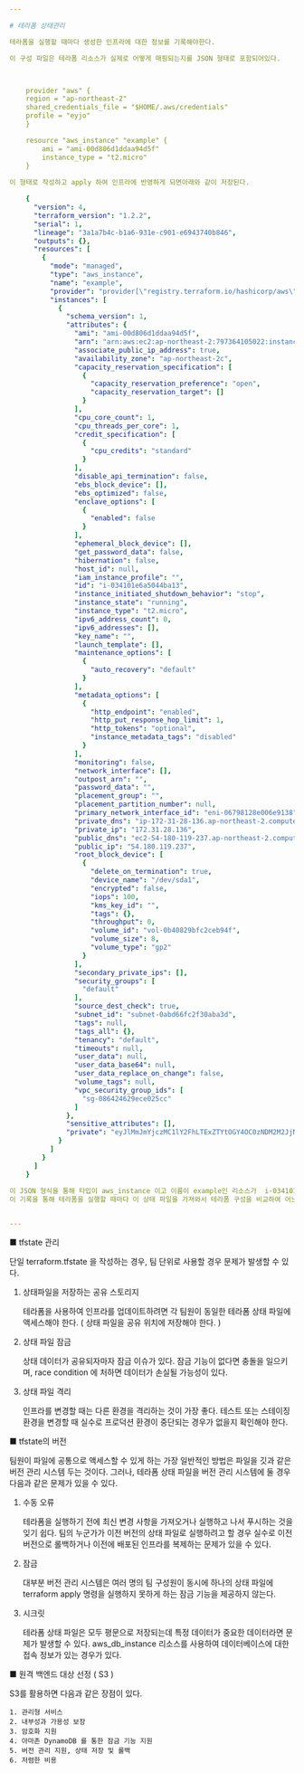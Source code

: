 ```yaml
---

# 테라폼 상태관리

테라폼을 실행할 때마다 생성한 인프라에 대한 정보를 기록해야한다.

이 구성 파일은 테라폼 리소스가 실제로 어떻게 매핑되는지를 JSON 형태로 포함되어있다.



    provider "aws" {
    region = "ap-northeast-2"
    shared_credentials_file = "$HOME/.aws/credentials"
    profile = "eyjo"
    }

    resource "aws_instance" "example" {
        ami = "ami-00d806d1ddaa94d5f"
        instance_type = "t2.micro"
    }
    
이 형태로 작성하고 apply 하여 인프라에 반영하게 되면아래와 같이 저장된다.

    {
      "version": 4,
      "terraform_version": "1.2.2",
      "serial": 1,
      "lineage": "3a1a7b4c-b1a6-931e-c901-e6943740b846",
      "outputs": {},
      "resources": [
        {
          "mode": "managed",
          "type": "aws_instance",
          "name": "example",
          "provider": "provider[\"registry.terraform.io/hashicorp/aws\"]",
          "instances": [
            {
              "schema_version": 1,
              "attributes": {
                "ami": "ami-00d806d1ddaa94d5f",
                "arn": "arn:aws:ec2:ap-northeast-2:797364105022:instance/i-034101e6a5044ba13",
                "associate_public_ip_address": true,
                "availability_zone": "ap-northeast-2c",
                "capacity_reservation_specification": [
                  {
                    "capacity_reservation_preference": "open",
                    "capacity_reservation_target": []
                  }
                ],
                "cpu_core_count": 1,
                "cpu_threads_per_core": 1,
                "credit_specification": [
                  {
                    "cpu_credits": "standard"
                  }
                ],
                "disable_api_termination": false,
                "ebs_block_device": [],
                "ebs_optimized": false,
                "enclave_options": [
                  {
                    "enabled": false
                  }
                ],
                "ephemeral_block_device": [],
                "get_password_data": false,
                "hibernation": false,
                "host_id": null,
                "iam_instance_profile": "",
                "id": "i-034101e6a5044ba13",
                "instance_initiated_shutdown_behavior": "stop",
                "instance_state": "running",
                "instance_type": "t2.micro",
                "ipv6_address_count": 0,
                "ipv6_addresses": [],
                "key_name": "",
                "launch_template": [],
                "maintenance_options": [
                  {
                    "auto_recovery": "default"
                  }
                ],
                "metadata_options": [
                  {
                    "http_endpoint": "enabled",
                    "http_put_response_hop_limit": 1,
                    "http_tokens": "optional",
                    "instance_metadata_tags": "disabled"
                  }
                ],
                "monitoring": false,
                "network_interface": [],
                "outpost_arn": "",
                "password_data": "",
                "placement_group": "",
                "placement_partition_number": null,
                "primary_network_interface_id": "eni-06798128e006e9138",
                "private_dns": "ip-172-31-28-136.ap-northeast-2.compute.internal",
                "private_ip": "172.31.28.136",
                "public_dns": "ec2-54-180-119-237.ap-northeast-2.compute.amazonaws.com",
                "public_ip": "54.180.119.237",
                "root_block_device": [
                  {
                    "delete_on_termination": true,
                    "device_name": "/dev/sda1",
                    "encrypted": false,
                    "iops": 100,
                    "kms_key_id": "",
                    "tags": {},
                    "throughput": 0,
                    "volume_id": "vol-0b40829bfc2ceb94f",
                    "volume_size": 8,
                    "volume_type": "gp2"
                  }
                ],
                "secondary_private_ips": [],
                "security_groups": [
                  "default"
                ],
                "source_dest_check": true,
                "subnet_id": "subnet-0abd66fc2f30aba3d",
                "tags": null,
                "tags_all": {},
                "tenancy": "default",
                "timeouts": null,
                "user_data": null,
                "user_data_base64": null,
                "user_data_replace_on_change": false,
                "volume_tags": null,
                "vpc_security_group_ids": [
                  "sg-086424629ece025cc"
                ]
              },
              "sensitive_attributes": [],
              "private": "eyJlMmJmYjczMC1lY2FhLTExZTYtOGY4OC0zNDM2M2JjN2M0YzAiOnsiY3JlYXRlIjo2MDAwMDAwMDAwMDAsImRlbGV0ZSI6MTIwMDAwMDAwMDAwMCwidXBkYXRlIjo2MDAwMDAwMDAwMDB9LCJzY2hlbWFfdmVyc2lvbiI6IjEifQ=="
            }
          ]
        }
      ]
    }
    
이 JSON 형식을 통해 타입이 aws_instance 이고 이름이 example인 리소스가  i-034101e6a5044ba13 인스턴스 ID를 갖고 있음을 기록한다.
이 기록을 통해 테라폼을 실행할 때마다 이 상태 파일을 가져와서 테라폼 구성을 비교하여 어느 변경 사항을 적용해야 하는지 결정하는 것이다.


---
```


■ tfstate 관리

단일 terraform.tfstate 을 작성하는 경우, 팀 단위로 사용할 경우 문제가 발생할 수 있다.


1. 상태파일을 저장하는 공유 스토리지 

    테라폼을 사용하여 인프라를 업데이트하려면 각 팀원이 동일한 테라폼 상태 파일에 액세스해야 한다.
    ( 상태 파일을 공유 위치에 저장해야 한다. ) 

2. 상태 파일 잠금

    상태 데이터가 공유되자마자 잠금 이슈가 있다.
    잠금 기능이 없다면 충돌을 일으키며, race condition 에 처하면 데이터가 손실될 가능성이 있다.

3. 상태 파일 격리

    인프라를 변경할 때는 다른 환경을 격리하는 것이 가장 좋다.
    테스트 또는 스테이징 환경을 변경할 때 실수로 프로덕션 환경이 중단되는 경우가 없을지 확인해야 한다.


■ tfstate의 버전 

팀원이 파일에 공통으로 액세스할 수 있게 하는 가장 일반적인 방법은 파일을 깃과 같은 버전 관리 시스템 두는 것이다.
그러나, 테라폼 상태 파일을 버전 관리 시스템에 둘 경우 다음과 같은 문제가 있을 수 있다.

1. 수동 오류 

    테라폼을 실행하기 전에 최신 변경 사항을 가져오거나 실행하고 나서 푸시하는 것을 잊기 쉽다.
    팀의 누군가가 이전 버전의 상태 파일로 실행하려고 할 경우 실수로 이전 버전으로 롤백하거나 
    이전에 배포된 인프라를 복제하는 문제가  있을 수 있다.

2. 잠금

    대부분 버전 관리 시스템은 여러 명의 팀 구성원이 동시에 하나의 상태 파일에 terraform apply 명령을 
    실행하지 못하게 하는 잠금 기능을 제공하지 않는다.

3. 시크릿

    테라폼 상태 파일은 모두 평문으로 저장되는데 특정 데이터가 중요한 데이터라면 문제가 발생할 수 있다.
    aws_db_instance 리소스를 사용하여 데이터베이스에 대한 접속 정보가 있는 경우가 있다.
    
■ 원격 백엔드 대상 선정 ( S3 ) 


S3를 활용하면 다음과 같은 장점이 있다.
            
    1. 관리형 서비스
    2. 내부성과 가용성 보장
    3. 암호화 지원 
    4. 아마존 DynamoDB 를 통한 잠금 기능 지원
    5. 버전 관리 지원, 상태 저장 및 롤백 
    6. 저렴한 비용